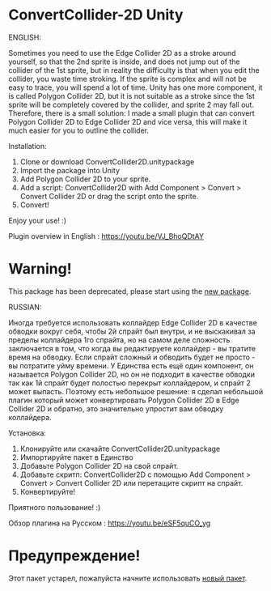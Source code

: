 # ConvertCollider-2D Unity

ENGLISH:

Sometimes you need to use the Edge Collider 2D as a stroke around yourself, so that the 2nd sprite is inside, and does not jump out of the collider of the 1st sprite, but in reality the difficulty is that when you edit the collider, you waste time stroking. If the sprite is complex and will not be easy to trace, you will spend a lot of time. Unity has one more component, it is called Polygon Collider 2D, but it is not suitable as a stroke since the 1st sprite will be completely covered by the collider, and sprite 2 may fall out. Therefore, there is a small solution: I made a small plugin that can convert Polygon Collider 2D to Edge Collider 2D and vice versa, this will make it much easier for you to outline the collider.

Installation:
1. Clone or download ConvertCollider2D.unitypackage
2. Import the package into Unity
3. Add Polygon Collider 2D to your sprite.
4. Add a script: ConvertCollider2D with Add Component > Convert > Convert Collider 2D or drag the script onto the sprite.
5. Convert!

Enjoy your use! :)

Plugin overview in English : https://youtu.be/VJ_BhoQDtAY

# Warning!

This package has been deprecated, please start using the [new package](https://github.com/ARtronClassicStudio/EPConvert/tree/main).

RUSSIAN:

Иногда требуется использовать коллайдер Edge Collider 2D в качестве обводки вокруг себя, чтобы 2й спрайт был внутри, и не выскакивал за пределы коллайдера 1го спрайта, но на самом деле сложность заключается в том, что когда вы редактируете коллайдер - вы тратите время на обводку. Если спрайт сложный и обводить будет не просто - вы потратите уйму времени. У Единства есть ещё один компонент, он называется Polygon Collider 2D, но он не подходит в качестве обводки так как 1й спрайт будет полостью перекрыт коллайдером, и спрайт 2 может выпасть. Поэтому есть небольшое решение: я сделал небольшой плагин который может конвертировать Polygon Collider 2D в Edge Collider 2D и обратно, это значительно упростит вам обводку коллайдера.

Установка: 
1. Клонируйте или скачайте ConvertCollider2D.unitypackage
2. Импортируйте пакет в Единство
3. Добавьте Polygon Collider 2D на свой спрайт.
4. Добавьте скритп: ConvertCollider2D с помощью Add Component > Convert > Convert Collider 2D или перетащите скрипт на спрайт.
5. Конвертируйте!

Приятного пользование! :)

Обзор плагина на Русском : https://youtu.be/eSF5quCO_yg 

# Предупреждение!

Этот пакет устарел, пожалуйста начните использовать [новый пакет](https://github.com/ARtronClassicStudio/EPConvert/tree/main).
